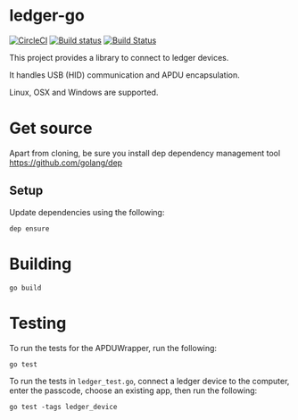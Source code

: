 # ledger-go

[![CircleCI](https://circleci.com/gh/ZondaX/ledger-go.svg?style=svg)](https://circleci.com/gh/ZondaX/ledger-go)
[![Build status](https://ci.appveyor.com/api/projects/status/m4wn7kuuuu98b3uh/branch/master?svg=true)](https://ci.appveyor.com/project/zondax/ledger-go/branch/master)
[![Build Status](https://travis-ci.org/ZondaX/ledger-goclient.svg?branch=master)](https://travis-ci.org/ZondaX/ledger-go)

This project provides a library to connect to ledger devices.

It handles USB (HID) communication and APDU encapsulation.

Linux, OSX and Windows are supported.

# Get source
Apart from cloning, be sure you install dep dependency management tool
https://github.com/golang/dep

## Setup
Update dependencies using the following:
```
dep ensure
```

# Building
```
go build
```

# Testing
To run the tests for the APDUWrapper, run the following:
```
go test
```

To run the tests in `ledger_test.go`, connect a ledger device to the computer, enter the passcode, choose an existing app, then run the following:
```
go test -tags ledger_device
```
